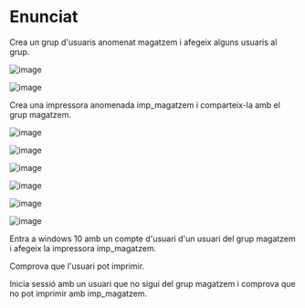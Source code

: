 # Enunciat

Crea un grup d'usuaris anomenat magatzem i afegeix alguns usuaris al grup.

![image](https://github.com/user-attachments/assets/6a21fcca-235f-41d5-9685-d69db23188d9)

![image](https://github.com/user-attachments/assets/014b9e50-ea6d-454e-be9a-1940c8348e7a)


Crea una impressora anomenada imp_magatzem i comparteix-la amb el grup magatzem.

![image](https://github.com/user-attachments/assets/4e2b335a-f111-41df-8b53-a9ecbcced050)

![image](https://github.com/user-attachments/assets/61b23241-0947-429b-9332-4b3656cd3494)

![image](https://github.com/user-attachments/assets/c69dc05c-beb5-419b-916c-31daa84b3f1c)

![image](https://github.com/user-attachments/assets/7d872ef1-2450-4122-a0ed-6289113919db)

![image](https://github.com/user-attachments/assets/4b3a3d17-09ff-4e9f-a329-bd2057ada7f7)

![image](https://github.com/user-attachments/assets/1c368026-2c34-490a-96c5-9b3d674ffbb2)



Entra a windows 10 amb un compte d'usuari d'un usuari del grup magatzem i afegeix la impressora imp_magatzem.

Comprova que l'usuari pot imprimir.

Inicia sessió amb un usuari que no sigui del grup magatzem i comprova que no pot imprimir amb imp_magatzem.
